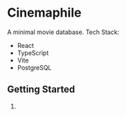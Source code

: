 # Cinemaphile

A minimal movie database.
Tech Stack:

- React
- TypeScript
- Vite
- PostgreSQL

## Getting Started

1.
